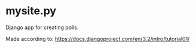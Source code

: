 # mysite.py

Django app for creating polls.

Made according to:
https://docs.djangoproject.com/en/3.2/intro/tutorial01/
